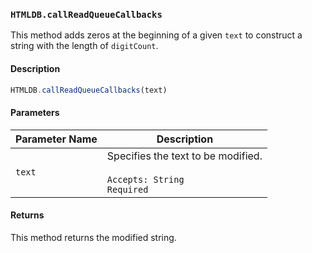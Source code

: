 ### `HTMLDB.callReadQueueCallbacks`

This method adds zeros at the beginning of a given `text` to construct a string with the length of `digitCount`.

#### Description

```javascript
HTMLDB.callReadQueueCallbacks(text)
```

#### Parameters

| Parameter Name             | Description                               |
| -------------------------- | ----------------------------------------- |
| `text` | Specifies the text to be modified.<br><br>`Accepts: String`<br>`Required` |

#### Returns

This method returns the modified string.